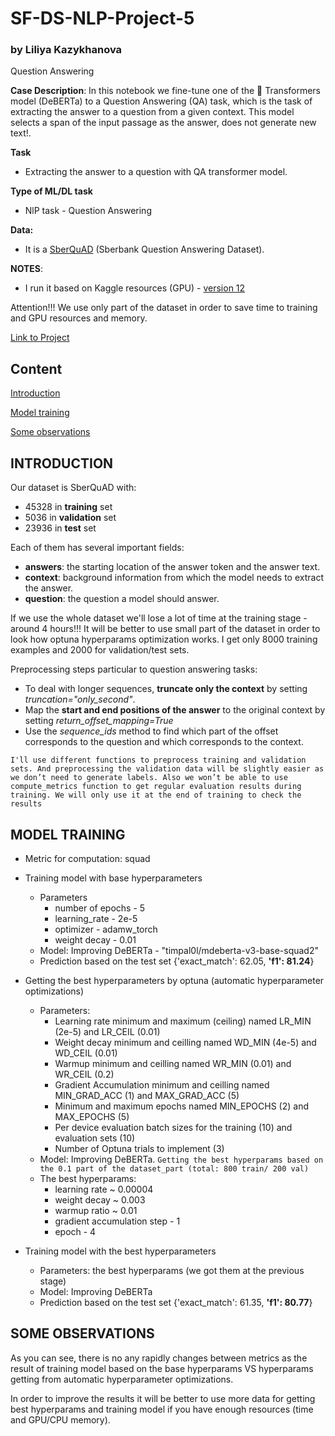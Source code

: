 # SF-DS-NLP-Project-5
### by Liliya Kazykhanova
Question Answering

**Case Description**:
In this notebook we fine-tune one of the 🤗 Transformers model (DeBERTa) to a Question Answering (QA) task, which is the task of extracting the answer to a question from a given context. This model selects a span of the input passage as the answer, does not generate new text!.

**Task**
* Extracting the answer to a question with QA transformer model.

**Type of ML/DL task**
* NlP task - Question Answering

**Data:**
* It is a [SberQuAD](https://arxiv.org/pdf/1912.09723) (Sberbank Question Answering Dataset).


**NOTES**:
* I run it based on Kaggle resources (GPU) - [version 12](https://www.kaggle.com/code/liliyak/project-5-question-answering/notebook)

Attention!!! We use only part of the dataset in order to save time to training and GPU resources and memory.

[Link to Project](https://github.com/LiliyaKazykhanova/SF_DS/tree/main/NLP_PROJECTS/PROJECT_5/project/project-5-question-answering.ipynb)

## Content
[Introduction](https://github.com/LiliyaKazykhanova/SF_DS/tree/main/NLP_PROJECTS/PROJECT_5#Introduction)

[Model training](https://github.com/LiliyaKazykhanova/SF_DS/tree/main/NLP_PROJECTS/PROJECT_5#Model-training)

[Some observations](https://github.com/LiliyaKazykhanova/SF_DS/tree/main/NLP_PROJECTS/PROJECT_5#Some-observations)


## INTRODUCTION
Our dataset is SberQuAD with:
- 45328 in **training** set
- 5036 in **validation** set
- 23936 in **test** set

Each of them has several important fields:
- **answers**: the starting location of the answer token and the answer text.
- **context**: background information from which the model needs to extract the answer.
- **question**: the question a model should answer.

If we use the whole dataset we'll lose a lot of time at the training stage - around 4 hours!!!
It will be better to use small part of the dataset in order to look how optuna hyperparams optimization works. I get only 8000 training examples and 2000 for validation/test sets.

Preprocessing steps particular to question answering tasks:
* To deal with longer sequences, **truncate only the context** by setting *truncation="only_second"*.
* Map the **start and end positions of the answer** to the original context by setting *return_offset_mapping=True*
* Use the *sequence_ids* method to find which part of the offset corresponds to the question and which corresponds to the context.

`I'll use different functions to preprocess training and validation sets. And preprocessing the validation data will be slightly easier as we don’t need to generate labels. Also we won’t be able to use compute_metrics function to get regular evaluation results during training. We will only use it at the end of training to check the results`

## **MODEL TRAINING**
- Metric for computation: squad
- Training model with base hyperparameters
    - Parameters
        - number of epochs - 5
        - learning_rate - 2e-5
        - optimizer - adamw_torch
        - weight decay - 0.01
    - Model: Improving DeBERTa - "timpal0l/mdeberta-v3-base-squad2"
    - Prediction based on the test set
        {'exact_match': 62.05, **'f1': 81.24**}

- Getting the best hyperparameters by optuna (automatic hyperparameter optimizations)
    - Parameters:
        - Learning rate minimum and maximum (ceiling) named LR_MIN (2e-5) and LR_CEIL (0.01)
        - Weight decay minimum and ceilling named WD_MIN (4e-5) and WD_CEIL (0.01)
        - Warmup minimum and ceilling named WR_MIN (0.01) and WR_CEIL (0.2)
        - Gradient Accumulation minimum and ceilling named MIN_GRAD_ACC (1) and MAX_GRAD_ACC (5)
        - Minimum and maximum epochs named MIN_EPOCHS (2) and MAX_EPOCHS (5)
        - Per device evaluation batch sizes for the training (10) and evaluation sets (10)
        - Number of Optuna trials to implement (3)
    - Model: Improving DeBERTa. `Getting the best hyperparams based on the 0.1 part of the dataset_part (total: 800 train/ 200 val)`
    - The best hyperparams:
        - learning rate ~ 0.00004
        - weight decay ~ 0.003
        - warmup ratio ~ 0.01
        - gradient accumulation step - 1
        - epoch - 4

- Training model with the best hyperparameters
    - Parameters: the best hyperparams (we got them at the previous stage)
    - Model: Improving DeBERTa
    - Prediction based on the test set
        {'exact_match': 61.35, **'f1': 80.77**}

## **SOME OBSERVATIONS**
As you can see, there is no any rapidly changes between metrics as the result of training model based on the base hyperparams VS hyperparams getting from automatic hyperparameter optimizations.

In order to improve the results it will be better to use more data for getting best hyperparams and training model if you have enough resources (time and GPU/CPU memory).